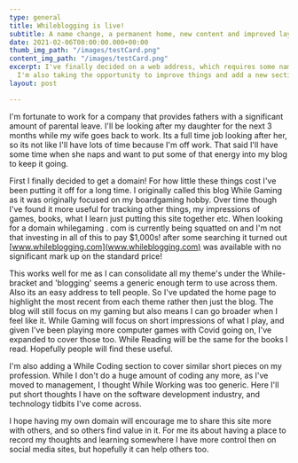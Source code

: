 ```yaml
---
type: general
title: Whileblogging is live!
subtitle: A name change, a permanent home, new content and improved layout.
date: 2021-02-06T00:00:00.000+00:00
thumb_img_path: "/images/testCard.png"
content_img_path: "/images/testCard.png"
excerpt: I've finally decided on a web address, which requires some name changes.
  I'm also taking the opportunity to improve things and add a new section/
layout: post

---
```

I'm fortunate to work for a company that provides fathers with a significant amount of parental leave. I'll be looking after my daughter for the next 3 months while my wife goes back to work. Its a full time job looking after her, so its not like I'll have lots of time because I'm off work. That said I'll have some time when she naps and want to put some of that energy into my blog to keep it going.

First I finally decided to get a domain! For how little these things cost I've been putting it off for a long time. I originally called this blog While Gaming as it was originally focused on my boardgaming hobby. Over time though I've found it more useful for tracking other things, my impressions of games, books, what I learn just putting this site together etc. When looking for a domain whilegaming . com is currently being squatted on and I'm not that investing in all of this to pay $1,000s! after some searching it turned out [www.whileblogging.com](www.whileblogging.com) was available with no significant mark up on the standard price!

This works well for me as I can consolidate all my theme's under the While- bracket and 'blogging' seems a generic enough term to use across them. Also its an easy address to tell people. So I've updated the home page to highlight the most recent from each theme rather then just the blog. The blog will still focus on my gaming but also means I can go broader when I feel like it. While Gaming will focus on short impressions of what I play, and given I've been playing more computer games with Covid going on, I've expanded to cover those too. While Reading will be the same for the books I read. Hopefully people will find these useful.

I'm also adding a While Coding section to cover similar short pieces on my profession. While I don't do a huge amount of coding any more, as I've moved to management, I thought While Working was too generic. Here I'll put short thoughts I have on the software development industry, and technology tidbits I've come across.

I hope having my own domain will encourage me to share this site more with others, and so others find value in it. For me its about having a place to record my thoughts and learning somewhere I have more control then on social media sites, but hopefully it can help others too.